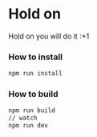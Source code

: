 # Hold on

Hold on you will do it :+1

### How to install
```sh
npm run install
```

### How to build
```sh
npm run build
// watch
npm run dev
```

